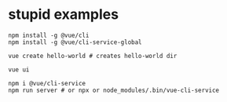 # stupid examples

    npm install -g @vue/cli
    npm install -g @vue/cli-service-global

    vue create hello-world # creates hello-world dir

    vue ui

    npm i @vue/cli-service
    npm run server # or npx or node_modules/.bin/vue-cli-service
